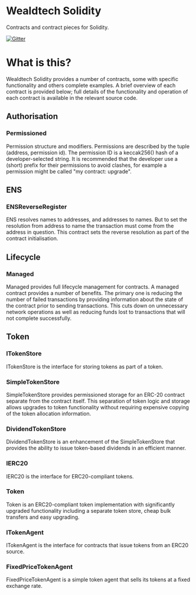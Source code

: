 # Wealdtech Solidity

Contracts and contract pieces for Solidity.

[![Gitter](https://badges.gitter.im/Join%20Chat.svg)](https://gitter.im/wealdtech/wealdtech-solidity)

# What is this?

Wealdtech Solidity provides a number of contracts, some with specific functionality and others complete examples.  A brief overview of each contract is provided below; full details of the functionality and operation of each contract is available in the relevant source code.

## Authorisation

### Permissioned

Permission structure and modifiers.  Permissions are described by the tuple (address, permission id).  The permission ID is a keccak256() hash of a developer-selected string.  It is recommended that the developer use a (short) prefix for their permissions to avoid clashes, for example a permission might be called "my contract: upgrade".

## ENS

### ENSReverseRegister

ENS resolves names to addresses, and addresses to names.  But to set the resolution from address to name the transaction must come from the address in question.  This contract sets the reverse resolution as part of the contract initialisation.

## Lifecycle

### Managed

Managed provides full lifecycle management for contracts.  A managed contract provides a number of benefits.  The primary one is reducing the number of failed transactions by providing information about the state of the contract prior to sending transactions.  This cuts down on unnecessary network operations as well as reducing funds lost to transactions that will not complete successfully.

## Token

### ITokenStore

ITokenStore is the interface for storing tokens as part of a token.

### SimpleTokenStore

SimpleTokenStore provides permissioned storage for an ERC-20 contract separate from the contract itself.  This separation of token logic and storage allows upgrades to token functionality without requiring expensive copying of the token allocation information.

### DividendTokenStore

DividendTokenStore is an enhancement of the SimpleTokenStore that provides the ability to issue token-based dividends in an efficient manner.

### IERC20

IERC20 is the interface for ERC20-compliant tokens.

### Token

Token is an ERC20-compliant token implementation with significantly upgraded functionality including a separate token store, cheap bulk transfers and easy upgrading.

### ITokenAgent

ITokenAgent is the interface for contracts that issue tokens from an ERC20 source.

### FixedPriceTokenAgent

FixedPriceTokenAgent is a simple token agent that sells its tokens at a fixed exchange rate.

